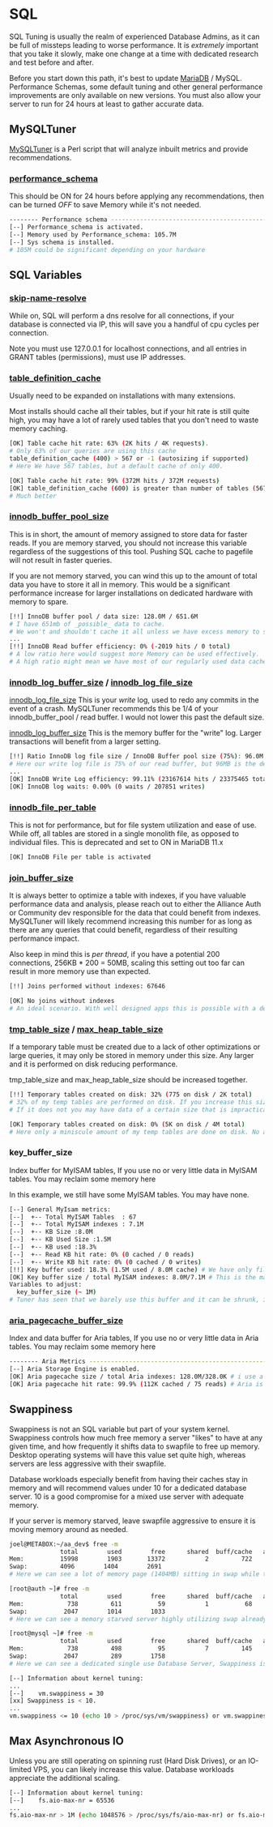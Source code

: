 # SQL

SQL Tuning is usually the realm of experienced Database Admins, as it can be full of missteps leading to worse performance. It is _extremely_ important that you take it slowly, make one change at a time with dedicated research and test before and after.

Before you start down this path, it's best to update [MariaDB](https://mariadb.org/download/?t=repo-config) / MySQL. Performance Schemas, some default tuning and other general performance improvements are only available on new versions. You must also allow your server to run for 24 hours at least to gather accurate data.

## MySQLTuner

[MySQLTuner](https://github.com/major/MySQLTuner-perl) is a Perl script that will analyze inbuilt metrics and provide recommendations.

### [performance_schema](https://mariadb.com/kb/en/performance-schema-system-variables/#performance_schema)

This should be ON for 24 hours before applying any recommendations, then can be turned _OFF_ to save Memory while it's not needed.

```bash
-------- Performance schema ------------------------------------------------------------------------
[--] Performance_schema is activated.
[--] Memory used by Performance_schema: 105.7M
[--] Sys schema is installed.
# 105M could be significant depending on your hardware
```

## SQL Variables

### [skip-name-resolve](https://mariadb.com/kb/en/server-system-variables/#skip_name_resolve)

While on, SQL will perform a dns resolve for all connections, if your database is connected via IP, this will save you a handful of cpu cycles per connection.

Note you must use 127.0.0.1 for localhost connections, and all entries in GRANT tables (permissions), must use IP addresses.

### [table_definition_cache](https://mariadb.com/kb/en/server-system-variables/#table_definition_cache)

Usually need to be expanded on installations with many extensions.

Most installs should cache all their tables, but if your hit rate is still quite high, you may have a lot of rarely used tables that you don't need to waste memory caching.

```bash
[OK] Table cache hit rate: 63% (2K hits / 4K requests).
# Only 63% of our queries are using this cache
table_definition_cache (400) > 567 or -1 (autosizing if supported)
# Here We have 567 tables, but a default cache of only 400.
```

```bash
[OK] Table cache hit rate: 99% (372M hits / 372M requests)
[OK] table_definition_cache (600) is greater than number of tables (567)
# Much better
```

### [innodb_buffer_pool_size](https://mariadb.com/kb/en/innodb-system-variables/#innodb_buffer_pool_size)

This is in short, the amount of memory assigned to store data for faster reads. If you are memory starved, you should not increase this variable regardless of the suggestions of this tool. Pushing SQL cache to pagefile will not result in faster queries.

If you are not memory starved, you can wind this up to the amount of total data you have to store it all in memory. This would be a significant performance increase for larger installations on dedicated hardware with memory to spare.

```bash
[!!] InnoDB buffer pool / data size: 128.0M / 651.6M
# I have 651mb of _possible_ data to cache.
# We won't and shouldn't cache it all unless we have excess memory to spare.
...
[!!] InnoDB Read buffer efficiency: 0% (-2019 hits / 0 total)
# A low ratio here would suggest more Memory can be used effectively.
# A high ratio might mean we have most of our regularly used data cached already
```

### [innodb_log_buffer_size](https://mariadb.com/kb/en/innodb-system-variables/#innodb_log_buffer_size) / [innodb_log_file_size](https://mariadb.com/kb/en/innodb-system-variables/#innodb_log_file_size)

[innodb_log_file_size](https://mariadb.com/kb/en/innodb-system-variables/#innodb_log_file_size) This is your _write_ log, used to redo any commits in the event of a crash. MySQLTuner recommends this be 1/4 of your innodb_buffer_pool / read buffer. I would not lower this past the default size.

[innodb_log_buffer_size](https://mariadb.com/kb/en/innodb-system-variables/#innodb_log_buffer_size) This is the memory buffer for the "write" log. Larger transactions will benefit from a larger setting.

```bash
[!!] Ratio InnoDB log file size / InnoDB Buffer pool size (75%): 96.0M \* 1 / 128.0M should be equal to 25%
# Here our write log file is 75% of our read buffer, but 96MB is the default so we probably wont shrink it further
...
[OK] InnoDB Write Log efficiency: 99.11% (23167614 hits / 23375465 total) # Our transactions are typically not large enough to exhaust the write log buffer,
[OK] InnoDB log waits: 0.00% (0 waits / 207851 writes)
```

### [innodb_file_per_table](https://mariadb.com/kb/en/innodb-system-variables/#innodb_file_per_table)

This is not for performance, but for file system utilization and ease of use. While off, all tables are stored in a single monolith file, as opposed to individual files. This is deprecated and set to ON in MariaDB 11.x

```bash
[OK] InnoDB File per table is activated
```

### [join_buffer_size](https://mariadb.com/kb/en/server-system-variables/#join_buffer_size)

It is always better to optimize a table with indexes, if you have valuable performance data and analysis, please reach out to either the Alliance Auth or Community dev responsible for the data that could benefit from indexes. MySQLTuner will likely recommend increasing this number for as long as there are any queries that could benefit, regardless of their resulting performance impact.

Also keep in mind this is _per thread_, if you have a potential 200 connections, 256KB * 200 = 50MB, scaling this setting out too far can result in more memory use than expected.

```bash
[!!] Joins performed without indexes: 67646
```

```bash
[OK] No joins without indexes
# An ideal scenario. With well designed apps this is possible with a default join buffer.
```

### [tmp_table_size](https://mariadb.com/kb/en/server-system-variables/#tmp_table_size) / [max_heap_table_size](https://mariadb.com/kb/en/server-system-variables/#max_heap_table_size)

If a temporary table must be created due to a lack of other optimizations or large queries, it may only be stored in memory under this size. Any larger and it is performed on disk reducing performance.

tmp_table_size and max_heap_table_size should be increased together.

```bash
[!!] Temporary tables created on disk: 32% (775 on disk / 2K total)
# 32% of my temp tables are performed on disk. If you increase this size, monitor if your performance improves.
# If it does not you may have data of a certain size that is impractical to cache, and you can reclaim this memory.
```

```bash
[OK] Temporary tables created on disk: 0% (5K on disk / 4M total)
# Here only a miniscule amount of my temp tables are done on disk. No action required
```

### key_buffer_size

Index buffer for MyISAM tables, If you use no or very little data in MyISAM tables. You may reclaim some memory here

In this example, we still have some MyISAM tables. You may have none.

```bash
[--] General MyIsam metrics:
[--]  +-- Total MyISAM Tables  : 67
[--]  +-- Total MyISAM indexes : 7.1M
[--]  +-- KB Size :8.0M
[--]  +-- KB Used Size :1.5M
[--]  +-- KB used :18.3%
[--]  +-- Read KB hit rate: 0% (0 cached / 0 reads)
[--]  +-- Write KB hit rate: 0% (0 cached / 0 writes)
[!!] Key buffer used: 18.3% (1.5M used / 8.0M cache) # We have only filled 1.5M of the 8 assigned
[OK] Key buffer size / total MyISAM indexes: 8.0M/7.1M # This is the max theoretical buffer to cache all my indexes
Variables to adjust:
  key_buffer_size (~ 1M)
# Tuner has seen that we barely use this buffer and it can be shrunk, if you care about its impact don't lower this below your total indexes.
```

### [aria_pagecache_buffer_size](https://mariadb.com/kb/en/aria-system-variables/#aria_pagecache_buffer_size)

Index and data buffer for Aria tables, If you use no or very little data in Aria tables. You may reclaim some memory here

```bash
-------- Aria Metrics ------------------------------------------------------------------------------
[--] Aria Storage Engine is enabled.
[OK] Aria pagecache size / total Aria indexes: 128.0M/328.0K # i use a fraction of my aria buffer since i have no aria tables.
[OK] Aria pagecache hit rate: 99.9% (112K cached / 75 reads) # Aria is used internally for MariaDB, so you still want an incredibly high ratio here.
```

## Swappiness

Swappiness is not an SQL variable but part of your system kernel. Swappiness controls how much free memory a server "likes" to have at any given time, and how frequently it shifts data to swapfile to free up memory. Desktop operating systems will have this value set quite high, whereas servers are less aggressive with their swapfile.

Database workloads especially benefit from having their caches stay in memory and will recommend values under 10 for a dedicated database server. 10 is a good compromise for a mixed use server with adequate memory.

If your server is memory starved, leave swapfile aggressive to ensure it is moving memory around as needed.

```bash
joel@METABOX:~/aa_dev$ free -m
              total        used        free      shared  buff/cache   available
Mem:          15998        1903       13372           2         722       13767
Swap:         4096        1404        2691
# Here we can see a lot of memory page (1404MB) sitting in swap while there is free memory (13372MB) available
```

```bash
[root@auth ~]# free -m
              total        used        free      shared  buff/cache   available
Mem:            738         611          59           1          68          35
Swap:          2047        1014        1033
# Here we can see a memory starved server highly utilizing swap already. I wouldn't mess with it too much. (vm.swappiness is 30)
```

```bash
[root@mysql ~]# free -m
              total        used        free      shared  buff/cache   available
Mem:            738         498          95           7         145         120
Swap:          2047         289        1758
# Here we can see a dedicated single use Database Server, Swappiness is 10 here because we have been careful not to starve it of memory and there is low potential to impact other applications
```

```bash
[--] Information about kernel tuning:
...
[--]    vm.swappiness = 30
[xx] Swappiness is < 10.
...
vm.swappiness <= 10 (echo 10 > /proc/sys/vm/swappiness) or vm.swappiness=10 in /etc/sysctl.conf
```

## Max Asynchronous IO

Unless you are still operating on spinning rust (Hard Disk Drives), or an IO-limited VPS, you can likely increase this value. Database workloads appreciate the additional scaling.

```bash
[--] Information about kernel tuning:
[--]    fs.aio-max-nr = 65536
...
fs.aio-max-nr > 1M (echo 1048576 > /proc/sys/fs/aio-max-nr) or fs.aio-max-nr=1048576 in /etc/sysctl.conf
```
